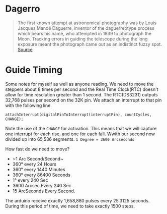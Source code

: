 # Dagerro
>The first known attempt at astronomical photography was by Louis Jacques Mandé Daguerre, inventor of the daguerreotype process which bears his name, who attempted in 1839 to photograph the Moon. Tracking errors in guiding the telescope during the long exposure meant the photograph came out as an indistinct fuzzy spot. [Source](https://en.wikipedia.org/wiki/Astrophotography#:~:text=The%20first%20known%20attempt%20at,as%20an%20indistinct%20fuzzy%20spot.)


# Guide Timing
Some notes for myself as well as anyone reading. 
We need to move the steppers about 8 times per second and the Real Time Clock(RTC) doesn't allow for time resolution greater than 1 second. 
The RTC(DS3231) outputs 32,768 pulses per second on the 32K pin. We attach an interrupt to that pin with the following line.

`attachInterrupt(digitalPinToInterrupt(interruptPin), countCycles, CHANGE);`

Note the use of the `CHANGE` for activation. This means that we will capture one interrupt for each rise, and one for each fall.
Wwith our second now divided up into 65,536 segments.
`1 Degree = 3600 Arcseconds`

How fast do we need to move?
- ~1 Arc Second/Second~
- 360° every 24 Hours
- 360° every 1440 Minutes
- 360° every 86400 Seconds
- 1° every 240 Sec
- 3600 Arcsec Every 240 Sec
- 15 ArcSeconds Every Second.


The arduino receive exactly 1,658,880 pulses every 25.3125 seconds.
During this period of time, we need to take exactly 1500 steps.
